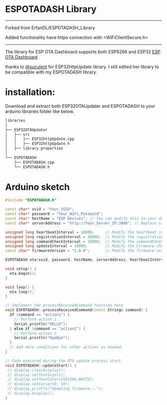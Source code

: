 # ESPOTADASH Library

------------------------------------------------------------------------------------------------------------------
Forked from ErfanDL/ESPOTADASH_Library

Added functionality have https connection with <WiFiClientSecure.h>

------------------------------------------------------------------------------------------------------------------

The library for ESP OTA Dashboard supports both ESP8266 and ESP32 [ESP OTA Dashboard](https://github.com/ErfanDL/ESP_OTA_Dashboard)

thanks to [@suculent](https://github.com/suculent) for ESP32httpUpdate library. I still edited her library to be compatible with my ESPOTADASH library. 

# installation:
Download and extract both ESP32OTAUpdater and ESPOTADASH to your arduino libraries folder like below.

```cpp
libraries
│
├── ESP32OTAUpdater
│   ├── src
│   │   ├── ESP32httpUpdate.cpp
│   │   ├── ESP32httpUpdate.h
│   ├── library.properties
│
└── ESPOTADASH
    ├── ESPOTADASH.cpp
    └── ESPOTADASH.h
`````
# Arduino sketch
```cpp
#include "ESPOTADASH.h"

const char* ssid = "Your_SSID";
const char* password = "Your_WiFi_Password";
const char* hostName = "ESP Devices"; // You can modify this to your desired host name
const char* serverAddress = "http://Your_Server_IP:3000"; // Replace with your Node.js server address

unsigned long heartbeatInterval = 10000;     // Modify the heartbeat interval (e.g., 10 seconds)
unsigned long registrationInterval = 30000;  // Modify the registration interval (e.g., 30 seconds)
unsigned long commandCheckInterval = 10000;  // Modify the commandCheck interval (e.g., 10 seconds)
unsigned long updateInterval = 10000;        // Modify the Firmware check Update interval (e.g., 10 seconds)
const char* firmwareVersion = "1.0.0";       // Modify the firmware version

ESPOTADASH ota(ssid, password, hostName, serverAddress, heartbeatInterval, registrationInterval, commandCheckInterval, updateInterval, firmwareVersion);

void setup() {
  ota.begin();
}

void loop() {
  ota.loop();
}

// Implement the processReceivedCommand function here
void ESPOTADASH::processReceivedCommand(const String& command) {
  if (command == "action1") {
    // Perform action 1
    Serial.println("HELLO");
  } else if (command == "action2") {
    // Perform action 2
    Serial.println("ByeBye");
  }
  // Add more conditions for other actions as needed.
}

// Code executed during the OTA update process start
void ESPOTADASH::updateStart() {
 // display.clearDisplay();
 // display.setTextSize(1);
 // display.setTextColor(SSD1306_WHITE);
 // display.setCursor(0, 10);
 // display.println("Updating firmware...");
 // display.display();
}

`````
